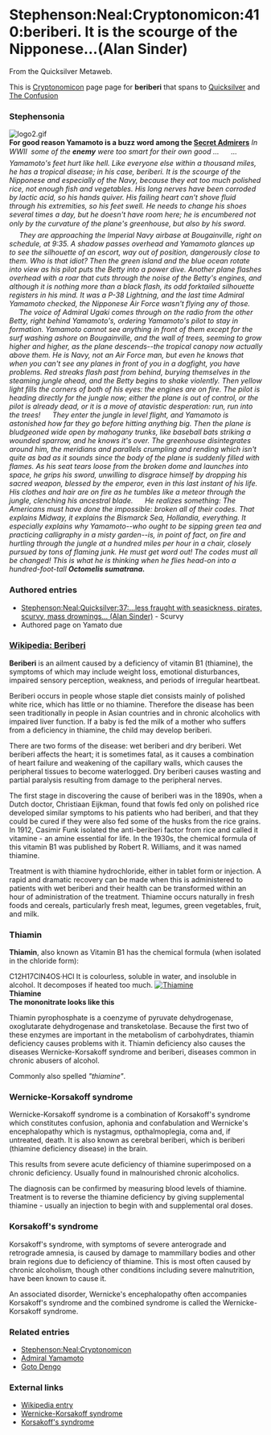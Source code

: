 
# Stephenson:Neal:Cryptonomicon:410:beriberi. It is the scourge of the Nipponese...(Alan Sinder)

From the Quicksilver Metaweb.

This is [Cryptonomicon](/cryptonomicon) page page for **beriberi** that spans to [Quicksilver](/quicksilver) and [The Confusion](/the-confusion)
### Stephensonia


![logo2.gif](/images/logo2.gif)  
**For good reason **Yamamoto** is a buzz word among the **[Secret Admirers](/http-www-electricinca-com-56)****
*In WWII  some of the **enemy** were too smart for their own good ...
     ... Yamamoto's feet hurt like hell. Like everyone else within a thousand miles, he has a tropical disease; in his case, beriberi. It is the scourge of the Nipponese and especially of the Navy, because they eat too much polished rice, not enough fish and vegetables. His long nerves have been corroded by lactic acid, so his hands quiver. His failing heart can't shove fluid through his extremities, so his feet swell. He needs to change his shoes several times a day, but he doesn't have room here; he is encumbered not only by the curvature of the plane's greenhouse, but also by his sword.
     They are approaching the Imperial Navy airbase at Bougainville, right on schedule, at 9:35. A shadow passes overhead and Yamamoto glances up to see the silhouette of an escort, way out of position, dangerously close to them. Who is that idiot? Then the green island and the blue ocean rotate into view as his pilot puts the Betty into a power dive. Another plane flashes overhead with a roar that cuts through the noise of the Betty's engines, and although it is nothing more than a black flash, its odd forktailed silhouette registers in his mind. It was a P-38 Lightning, and the last time Admiral Yamamoto checked, the Nipponese Air Force wasn't flying any of those.
     The voice of Admiral Ugaki comes through on the radio from the other Betty, right behind Yamamoto's, ordering Yamamoto's pilot to stay in formation. Yamamoto cannot see anything in front of them except for the surf washing ashore on Bougainville, and the wall of trees, seeming to grow higher and higher, as the plane descends--the tropical canopy now actually above them. He is Navy, not an Air Force man, but even he knows that when you can't see any planes in front of you in a dogfight, you have problems. Red streaks flash past from behind, burying themselves in the steaming jungle ahead, and the Betty begins to shake violently. Then yellow light fills the corners of both of his eyes: the engines are on fire. The pilot is heading directly for the jungle now; either the plane is out of control, or the pilot is already dead, or it is a move of atavistic desperation: run, run into the trees!
     They enter the jungle in level flight, and Yamamoto is astonished how far they go before hitting anything big. Then the plane is bludgeoned wide open by mahogany trunks, like baseball bats striking a wounded sparrow, and he knows it's over. The greenhouse disintegrates around him, the meridians and parallels crumpling and rending which isn't quite as bad as it sounds since the body of the plane is suddenly filled with flames. As his seat tears loose from the broken dome and launches into space, he grips his sword, unwilling to disgrace himself by dropping his sacred weapon, blessed by the emperor, even in this last instant of his life. His clothes and hair are on fire as he tumbles like a meteor through the jungle, clenching his ancestral blade.
     He realizes something: The Americans must have done the impossible: broken all of their codes. That explains Midway, it explains the Bismarck Sea, Hollandia, everything. It especially explains why Yamamoto--who ought to be sipping green tea and practicing calligraphy in a misty garden--is, in point of fact, on fire and hurtling through the jungle at a hundred miles per hour in a chair, closely pursued by tons of flaming junk. He must get word out! The codes must all be changed! This is what he is thinking when he flies head-on into a hundred-foot-tall **Octomelis sumatrana.***
### Authored entries


* [Stephenson:Neal:Quicksilver:37:...less fraught with seasickness, pirates, scurvy, mass drownings... (Alan Sinder)](/stephenson-neal-quicksilver-37-less-fraught-with-seasickness-pirates-scurvy-mass-drownings-alan-sinder) - Scurvy
* Authored page on Yamato due


### [Wikipedia: Beriberi](/)


**Beriberi** is an ailment caused by a deficiency of vitamin B1 (thiamine), the symptoms of which may include weight loss, emotional disturbances, impaired sensory perception, weakness, and periods of irregular heartbeat. 

Beriberi occurs in people whose staple diet consists mainly of polished white rice, which has little or no thiamine. Therefore the disease has been seen traditionally in people in Asian countries and in chronic alcoholics with impaired liver function. If a baby is fed the milk of a mother who suffers from a deficiency in thiamine, the child may develop beriberi. 

There are two forms of the disease: wet beriberi and dry beriberi. Wet beriberi affects the heart; it is sometimes fatal, as it causes a combination of heart failure and weakening of the capillary walls, which causes the peripheral tissues to become waterlogged. Dry beriberi causes wasting and partial paralysis resulting from damage to the peripheral nerves. 

The first stage in discovering the cause of beriberi was in the 1890s, when a Dutch doctor, Christiaan Eijkman, found that fowls fed only on polished rice developed similar symptoms to his patients who had beriberi, and that they could be cured if they were also fed some of the husks from the rice grains. In 1912, Casimir Funk isolated the anti-beriberi factor from rice and called it vitamine - an amine essential for life. In the 1930s, the chemical formula of this vitamin B1 was published by Robert R. Williams, and it was named thiamine. 

Treatment is with thiamine hydrochloride, either in tablet form or injection. A rapid and dramatic recovery can be made when this is administered to patients with wet beriberi and their health can be transformed within an hour of administration of the treatment. Thiamine occurs naturally in fresh foods and cereals, particularly fresh meat, legumes, green vegetables, fruit, and milk. 

### Thiamin


**Thiamin**, also known as Vitamin B1 has the chemical formula (when isolated in the chloride form):

C12H17ClN4OS·HCl
It is colourless, soluble in water, and insoluble in alcohol. It decomposes if heated too much.
[![Thiamine](/web/20060725224753im_/http://www.metaweb.com/wiki/upload/7/76/Thiamine.png)](thiamine)  
**Thiamine  
The mononitrate looks like this**

Thiamin pyrophosphate is a coenzyme of pyruvate dehydrogenase, oxoglutarate dehydrogenase and transketolase. Because the first two of these enzymes are important in the metabolism of carbohydrates, thiamin deficiency causes problems with it. Thiamin deficiency also causes the diseases Wernicke-Korsakoff syndrome and beriberi, diseases common in chronic abusers of alcohol. 

Commonly also spelled *"thiamine"*. 

### Wernicke-Korsakoff syndrome


Wernicke-Korsakoff syndrome is a combination of Korsakoff's syndrome which constitutes confusion, aphonia and confabulation and Wernicke's encephalopathy which is nystagmus, opthalmoplegia, coma and, if untreated, death. It is also known as cerebral beriberi, which is beriberi (thiamine deficiency disease) in the brain. 

This results from severe acute deficiency of thiamine superimposed on a chronic deficiency. Usually found in malnourished chronic alcoholics. 

The diagnosis can be confirmed by measuring blood levels of thiamine. Treatment is to reverse the thiamine deficiency by giving supplemental thiamine - usually an injection to begin with and supplemental oral doses.

### Korsakoff's syndrome


Korsakoff's syndrome, with symptoms of severe anterograde and retrograde amnesia, is caused by damage to mammillary bodies and other brain regions due to deficiency of thiamine. This is most often caused by chronic alcoholism, though other conditions including severe malnutrition, have been known to cause it. 

An associated disorder, Wernicke's encephalopathy often accompanies Korsakoff's syndrome and the combined syndrome is called the Wernicke-Korsakoff syndrome. 

### Related entries


* [Stephenson:Neal:Cryptonomicon](/stephenson-neal-cryptonomicon)
* [Admiral Yamamoto](/yamamoto-isoroku)
* [Goto Dengo](/goto-dengo)


### External links


* [Wikipedia entry](/http-en-wikipedia-org-wiki-beriberi)
* [Wernicke-Korsakoff syndrome](/http-en-wikipedia-org-wiki-wernicke-korsakoff-syndrome)
* [Korsakoff's syndrome](/http-en2-wikipedia-org-wiki-korsakoff-s-syndrome)
